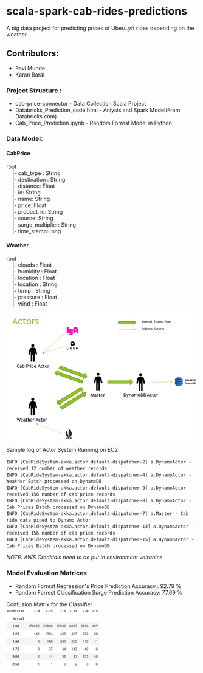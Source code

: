 # scala-spark-cab-rides-predictions
A big data project for predicting prices of Uber/Lyft rides depending on the weather

## Contributors:
* Ravi Munde
* Karan Barai


### Project Structure :
* cab-price-connector - Data Collection Scala Project
* Databricks_Prediction_code.html - Anlysis and Spark Model(From Databricks.com)
* Cab_Price_Prediction.ipynb - Random Forrest Model in Python

### Data Model:

#### CabPrice
root</br>
 &nbsp;&nbsp;&nbsp;&nbsp;|- cab_type : String</br>
  &nbsp;&nbsp;&nbsp;&nbsp;|- destination : String</br>
  &nbsp;&nbsp;&nbsp;&nbsp;|- distance: Float</br>
  &nbsp;&nbsp;&nbsp;&nbsp;|- id: String</br>
  &nbsp;&nbsp;&nbsp;&nbsp;|- name: String</br>
  &nbsp;&nbsp;&nbsp;&nbsp;|- price: Float</br>
  &nbsp;&nbsp;&nbsp;&nbsp;|- product_id: String</br>
  &nbsp;&nbsp;&nbsp;&nbsp;|- source: String</br>
  &nbsp;&nbsp;&nbsp;&nbsp;|- surge_multiplier: String</br>
  &nbsp;&nbsp;&nbsp;&nbsp;|- time_stamp:Long</br>

#### Weather
root</br>
&nbsp;&nbsp;&nbsp;&nbsp;|- clouds : Float</br>
&nbsp;&nbsp;&nbsp;&nbsp;|- humidity : Float</br>
&nbsp;&nbsp;&nbsp;&nbsp;|- location : Float</br>
&nbsp;&nbsp;&nbsp;&nbsp;|- location : String</br>
&nbsp;&nbsp;&nbsp;&nbsp;|- temp : String</br>
&nbsp;&nbsp;&nbsp;&nbsp;|- pressure : Float</br>
&nbsp;&nbsp;&nbsp;&nbsp;|- wind : Float</br>

![Actor System](Actors.png)

Sample log of Actor System Running on EC2</br>

`INFO [CabRideSystem-akka.actor.default-dispatcher-2] a.DynamoActor - received 12 number of weather records`</br>
`INFO [CabRideSystem-akka.actor.default-dispatcher-4] a.DynamoActor - Weather Batch processed on DynamoDB`</br>
`INFO [CabRideSystem-akka.actor.default-dispatcher-9] a.DynamoActor - received 156 number of cab price records`</br>
`INFO [CabRideSystem-akka.actor.default-dispatcher-8] a.DynamoActor - Cab Prices Batch processed on DynamoDB`</br>
`INFO [CabRideSystem-akka.actor.default-dispatcher-7] a.Master - Cab ride data piped to Dynamo Actor`</br>
`INFO [CabRideSystem-akka.actor.default-dispatcher-13] a.DynamoActor - received 156 number of cab price records`</br>
`INFO [CabRideSystem-akka.actor.default-dispatcher-15] a.DynamoActor - Cab Prices Batch processed on DynamoDB`</br>


*NOTE: AWS Creditials need to be put in environment vairables*

### Model Evaluation Matrices
* Random Forrest Regression's Price Prediction Accuracy : 92.79 %
* Random Forrest Classification Surge Prediction Accuracy: 77.69 %</br>
  
Confusion Matrix for the Classifier</br>
<img src="ConfusionMatrix.PNG" alt="drawing" width="250"/>

